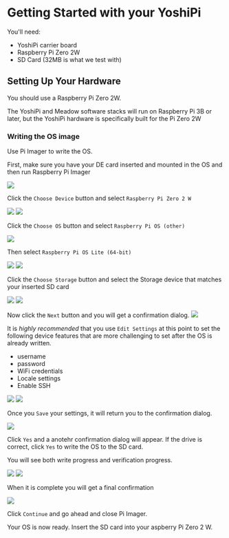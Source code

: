 # Getting Started with your YoshiPi

You'll need:

- YoshiPi carrier board
- Raspberry Pi Zero 2W
- SD Card (32MB is what we test with)


## Setting Up Your Hardware

You should use a Raspberry Pi Zero 2W.

The YoshiPi and Meadow software stacks will run on Raspberry Pi 3B or later, but the YoshiPi hardware is specifically built for the Pi Zero 2W

### Writing the OS image

Use Pi Imager to write the OS.  

First, make sure you have your DE card inserted and mounted in the OS and then run Raspberry Pi Imager

![](../Assets/pi-imager-01.png)

Click the `Choose Device` button and select `Raspberry Pi Zero 2 W`

![](../Assets/pi-imager-02.png)
![](../Assets/pi-imager-03.png)

Click the `Choose OS` button and select `Raspberry Pi OS (other)`

![](../Assets/pi-imager-04.png)

Then select `Raspberry Pi OS Lite (64-bit)`

![](../Assets/pi-imager-05.png)
![](../Assets/pi-imager-06.png)

Click the `Choose Storage` button and select the Storage device that matches your inserted SD card

![](../Assets/pi-imager-07.png)
![](../Assets/pi-imager-08.png)

Now click the `Next` button and you will get a confirmation dialog.
![](../Assets/pi-imager-09.png)

It is *highly recommended* that you use `Edit Settings` at this point to set the following device features that are more challenging to set after the OS is already written.

- username
- password
- WiFi credentials
- Locale settings
- Enable SSH

![](../Assets/pi-imager-10.png)
![](../Assets/pi-imager-11.png)

Once you `Save` your settings, it will return you to the confirmation dialog.

![](../Assets/pi-imager-12.png)

Click `Yes` and a anotehr confirmation dialog will appear.  If the drive is correct, click `Yes` to write the OS to the SD card.

You will see both write progress and verification progress.

![](../Assets/pi-imager-13.png)
![](../Assets/pi-imager-14.png)

When it is complete you will get a final confirmation

![](../Assets/pi-imager-15.png)

Click `Continue` and go ahead and close Pi Imager.

Your OS is now ready.  Insert the SD card into your aspberry Pi Zero 2 W.

